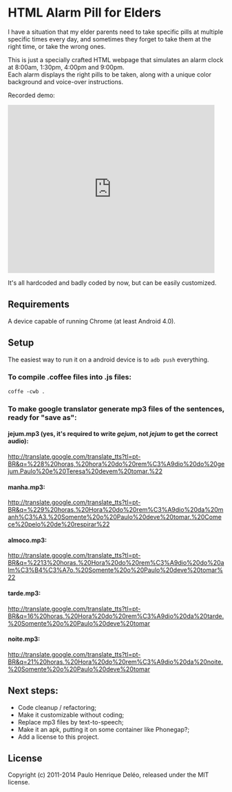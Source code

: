 # HTML Alarm Pill for Elders

I have a situation that my elder parents need to take specific pills at multiple specific times every day, and sometimes they forget to take them at the right time, or take the wrong ones.

This is just a specially crafted HTML webpage that simulates an alarm clock at 8:00am, 1:30pm, 4:00pm and 9:00pm.  
Each alarm displays the right pills to be taken, along with a unique color background and voice-over instructions.  

Recorded demo:

  <iframe title="YouTube video player" width="480" height="390" src="https://www.youtube.com/watch?v=sb1Q4RrGAXU" frameborder="0" allowfullscreen></iframe>

It's all hardcoded and badly coded by now, but can be easily customized.  

## Requirements

A device capable of running Chrome (at least Android 4.0).  

## Setup

The easiest way to run it on a android device is to `adb push` everything.  

### To compile .coffee files into .js files:
  `coffe -cwb .`  

### To make google translator generate mp3 files of the sentences, ready for "save as":

#### jejum.mp3 (yes, it's required to write _gejum_, not _jejum_ to get the correct audio):
http://translate.google.com/translate_tts?tl=pt-BR&q=%228%20horas,%20hora%20do%20rem%C3%A9dio%20do%20gejum.Paulo%20e%20Teresa%20devem%20tomar.%22

#### manha.mp3:
http://translate.google.com/translate_tts?tl=pt-BR&q=%229%20horas.%20Hora%20do%20rem%C3%A9dio%20da%20manh%C3%A3.%20Somente%20o%20Paulo%20deve%20tomar.%20Comece%20pelo%20de%20respirar%22

#### almoco.mp3:
http://translate.google.com/translate_tts?tl=pt-BR&q=%2213%20horas.%20Hora%20do%20rem%C3%A9dio%20do%20alm%C3%B4%C3%A7o.%20Somente%20o%20Paulo%20deve%20tomar%22

#### tarde.mp3:
http://translate.google.com/translate_tts?tl=pt-BR&q=16%20horas.%20Hora%20do%20rem%C3%A9dio%20da%20tarde.%20Somente%20o%20Paulo%20deve%20tomar

#### noite.mp3:
http://translate.google.com/translate_tts?tl=pt-BR&q=21%20horas.%20Hora%20do%20rem%C3%A9dio%20da%20noite.%20Somente%20o%20Paulo%20deve%20tomar

## Next steps:

- Code cleanup / refactoring;
- Make it customizable without coding;
- Replace mp3 files by text-to-speech;
- Make it an apk, putting it on some container like Phonegap?;
- Add a license to this project.

## License

Copyright (c) 2011-2014 Paulo Henrique Deléo, released under the MIT license.